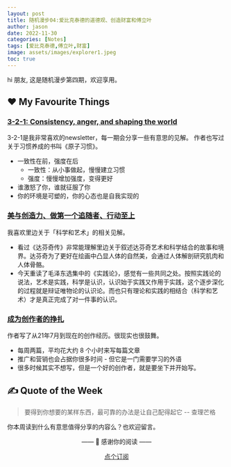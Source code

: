 ```yaml
---
layout: post
title: 随机漫步04:爱比克泰德的道德观、创造财富和傅立叶
author: jason
date: 2022-11-30
categories: [Notes]
tags: [爱比克泰德,傅立叶,财富]
image: assets/images/explorer1.jpeg
toc: true
---
```

hi 朋友, 这是随机漫步第四期，欢迎享用。

## ♥️ My Favourite Things

### [3-2-1: Consistency, anger, and shaping the world](https://jamesclear.com/3-2-1/november-24-2022)
3-2-1是我非常喜欢的newsletter，每一期会分享一些有意思的见解。 作者也写过关于习惯养成的书叫《原子习惯》。
- 一致性在前，强度在后
    - 一致性：从小事做起，慢慢建立习惯
    - 强度：慢慢增加强度，变得更好
- 谁激怒了你，谁就征服了你
- 你的环境是可塑的，你的心态也是自我实现的

### [美与创造力、做第一个追随者、行动至上](https://weichen.zhubai.love/posts/2209434747728551936)
我喜欢里边关于「科学和艺术」的相关见解。
- 看过《达芬奇传》非常能理解里边关于叙述达芬奇艺术和科学结合的故事和境界。达芬奇为了更好在绘画中凸显人体的自然美，会通过人体解剖研究肌肉和人体骨骼。
- 今天重读了毛泽东选集中的《实践论》，感觉有一些共同之处。按照实践论的说法，艺术是实践，科学是认识，认识始于实践又作用于实践，这个逐步深化的过程就是辩证唯物论的认识论。而也只有理论和实践的相结合（科学和艺术）才是真正完成了对一件事的认识。


###  [成为创作者的挣扎](https://www.youngmoney.co/p/struggles-creator)
作者写了从21年7月到现在的创作经历。很现实也很鼓舞。
- 每周两篇，平均花大约 8 个小时来写每篇文章
- 推广和营销也会占据你很多时间 - 但它是一门需要学习的外语
- 很多时候其实不想写，但是一个好的创作者，就是要坐下并开始写。


## ✍️ Quote of the Week
> 要得到你想要的某样东西，最可靠的办法是让自己配得起它 -- 查理芒格


你本周读到什么有意思值得分享的内容么？也欢迎留言。

<center>
<p>—— 💌 感谢你的阅读 ——</p>


<a target="_blank" href="https://explorer.zhubai.love/" class="btn btn-danger">点个订阅</a>
</center>
